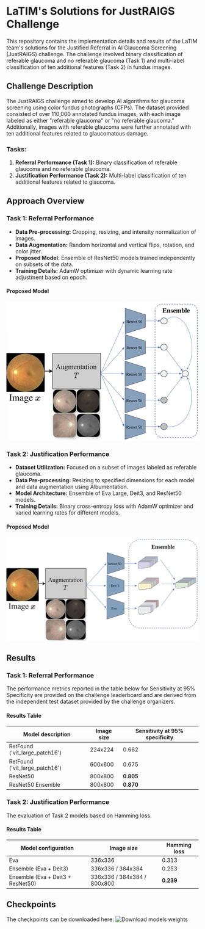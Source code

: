 # LaTIM's Solutions for JustRAIGS Challenge

This repository contains the implementation details and results of the LaTIM team's solutions for the Justified Referral in AI Glaucoma Screening (JustRAIGS) challenge. The challenge involved binary classification of referable glaucoma and no referable glaucoma (Task 1) and multi-label classification of ten additional features (Task 2) in fundus images.

## Challenge Description

The JustRAIGS challenge aimed to develop AI algorithms for glaucoma screening using color fundus photographs (CFPs). The dataset provided consisted of over 110,000 annotated fundus images, with each image labeled as either "referable glaucoma" or "no referable glaucoma." Additionally, images with referable glaucoma were further annotated with ten additional features related to glaucomatous damage.

### Tasks:
1. **Referral Performance (Task 1):** Binary classification of referable glaucoma and no referable glaucoma.
2. **Justification Performance (Task 2):** Multi-label classification of ten additional features related to glaucoma.

## Approach Overview

### Task 1: Referral Performance
- **Data Pre-processing:** Cropping, resizing, and intensity normalization of images.
- **Data Augmentation:** Random horizontal and vertical flips, rotation, and color jitter.
- **Proposed Model:** Ensemble of ResNet50 models trained independently on subsets of the data.
- **Training Details:** AdamW optimizer with dynamic learning rate adjustment based on epoch.

#### Proposed Model

![image](https://github.com/Mostafa-EHD/JustRAIGS_LaTIM_Solution/blob/main/Task1.png?raw=true)

### Task 2: Justification Performance
- **Dataset Utilization:** Focused on a subset of images labeled as referable glaucoma.
- **Data Pre-processing:** Resizing to specified dimensions for each model and data augmentation using Albumentation.
- **Model Architecture:** Ensemble of Eva Large, Deit3, and ResNet50 models.
- **Training Details:** Binary cross-entropy loss with AdamW optimizer and varied learning rates for different models.

#### Proposed Model

![image](https://github.com/Mostafa-EHD/JustRAIGS_LaTIM_Solution/blob/main/Task2.png?raw=true)

## Results

### Task 1: Referral Performance
The performance metrics reported in the table below for Sensitivity at 95% Specificity are provided on the challenge leaderboard and are derived from the independent test dataset provided by the challenge organizers.

#### Results Table

| Model description | Image size | Sensitivity at 95% specificity |
| ----------------- | ---------- | ------------------------------ |
| RetFound ('vit\_large\_patch16') | 224x224 | 0.662 |
| RetFound ('vit\_large\_patch16') | 600x600 | 0.675 |
| ResNet50 | 800x800 | **0.805** |
| ResNet50 Ensemble | 800x800 | **0.870** |

### Task 2: Justification Performance
The evaluation of Task 2 models based on Hamming loss.

#### Results Table

| Model configuration | Image size | Hamming loss |
| ------------------- | ---------- | ------------ |
| Eva | 336x336 | 0.313 |
| Ensemble (Eva + Deit3) | 336x336 / 384x384 | 0.253 |
| Ensemble (Eva + Deit3 + ResNet50) | 336x336 / 384x384 / 800x800 | **0.239** |

## Checkpoints
The checkpoints can be downloaded here: ![Download models weights]([task1_proposed_model.png](https://drive.google.com/drive/folders/1v-YCpaZmgtgkQ3SwJ6Xu2ubuBu0OkfWt))
